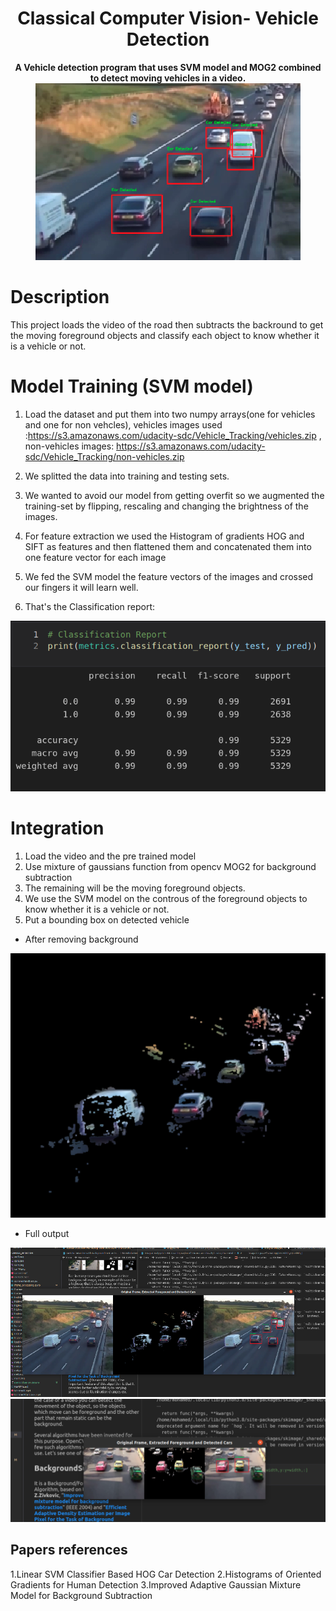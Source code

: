 <h1 align="center">
  Classical Computer Vision- Vehicle Detection
</h1>
 
<p align="center">
  <b> A Vehicle detection program that uses SVM model and MOG2 combined to detect moving vehicles in a video.
 </b>
   <a style="text-decoration:none" >
    <img src="./screenshots/coverpage.png" alt="Parser Badge" />
  </a>
</p>

# Description 
This project loads the video of the road then subtracts the backround to get the moving foreground objects and classify each object to know whether it is a vehicle or not.

# Model Training (SVM model)

1. Load the dataset and put them into two numpy arrays(one for vehicles and one for non vehcles), vehicles images used :https://s3.amazonaws.com/udacity-sdc/Vehicle_Tracking/vehicles.zip , non-vehicles images: https://s3.amazonaws.com/udacity-sdc/Vehicle_Tracking/non-vehicles.zip 
2. We splitted the data into training and testing sets.

3. We wanted to avoid our model from getting overfit so we augmented the training-set by flipping, rescaling and changing the brightness of the images.
4. For feature extraction we used the Histogram of gradients HOG and SIFT as features and then flattened them and concatenated them into one feature vector for each image
5. We fed the SVM model the feature vectors of the images and crossed our fingers it will learn well.
6. That's the Classification report:  
<img src="./screenshots/report.png" alt="Parser Badge"/>

# Integration 
1. Load the video and the pre trained model
2. Use mixture of gaussians function from opencv MOG2 for background subtraction 
3. The remaining will be the moving foreground objects.
4. We use the SVM model on the controus of the foreground objects to know whether it is a vehicle or not.
5. Put a bounding box on detected vehicle 


- After removing background
<img src="./screenshots/fore.png" alt="Parser Badge"/>

- Full output 

<img src="./screenshots/screen1.png" alt="Parser Badge"/>
<img src="./screenshots/screen2.png" alt="Parser Badge"/>


 ## Papers references
1.Linear SVM Classifier Based HOG Car Detection
2.Histograms of Oriented Gradients for Human Detection 
3.Improved Adaptive Gaussian Mixture Model for Background Subtraction





